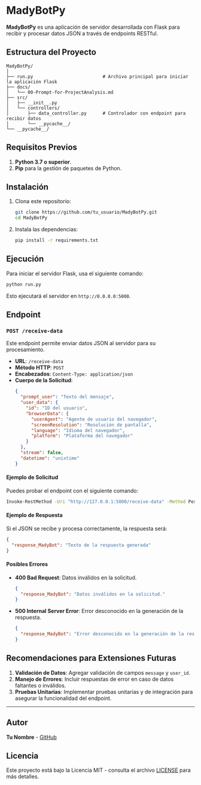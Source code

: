 # MadyBotPy

**MadyBotPy** es una aplicación de servidor desarrollada con Flask para recibir y procesar datos JSON a través de endpoints RESTful.

## Estructura del Proyecto

```plaintext
MadyBotPy/
│
├── run.py                          # Archivo principal para iniciar la aplicación Flask
├── docs/
│   └── 00-Prompt-for-ProjectAnalysis.md
├── src/
│   ├── __init__.py
│   └── controllers/
│       ├── data_controller.py      # Controlador con endpoint para recibir datos
│       └── __pycache__/
└── __pycache__/
```

## Requisitos Previos

1. **Python 3.7 o superior**.
2. **Pip** para la gestión de paquetes de Python.

## Instalación

1. Clona este repositorio:
   ```bash
   git clone https://github.com/tu_usuario/MadyBotPy.git
   cd MadyBotPy
   ```

2. Instala las dependencias:
   ```bash
   pip install -r requirements.txt
   ```

## Ejecución

Para iniciar el servidor Flask, usa el siguiente comando:

```bash
python run.py
```

Esto ejecutará el servidor en `http://0.0.0.0:5000`.

## Endpoint
### `POST /receive-data`
Este endpoint permite enviar datos JSON al servidor para su procesamiento.

- **URL**: `/receive-data`
- **Método HTTP**: `POST`
- **Encabezados**: `Content-Type: application/json`
- **Cuerpo de la Solicitud**:
  ```json
  {
    "prompt_user": "Texto del mensaje",
    "user_data": {
      "id": "ID del usuario",
      "browserData": {
        "userAgent": "Agente de usuario del navegador",
        "screenResolution": "Resolución de pantalla",
        "language": "Idioma del navegador",
        "platform": "Plataforma del navegador"
      }
    },
    "stream": false,
    "datetime": "unixtime"
  }
  ```

#### Ejemplo de Solicitud
Puedes probar el endpoint con el siguiente comando:
```bash
Invoke-RestMethod -Uri "http://127.0.0.1:5000/receive-data" -Method Post -Headers @{ "Content-Type" = "application/json" } -Body '{"prompt_user": "Hello, MadyBotPy!", "user_data": {"id": "12345", "browserData": {"userAgent": "Mozilla/5.0", "screenResolution": "1920x1080", "language": "es-ES", "platform": "Win32"}}, "stream": false}'
```

#### Ejemplo de Respuesta
Si el JSON se recibe y procesa correctamente, la respuesta será:
```json
{
  "response_MadyBot": "Texto de la respuesta generada"
}
```

#### Posibles Errores
- **400 Bad Request**: Datos inválidos en la solicitud.
  ```json
  {
    "response_MadyBot": "Datos inválidos en la solicitud."
  }
  ```
- **500 Internal Server Error**: Error desconocido en la generación de la respuesta.
  ```json
  {
    "response_MadyBot": "Error desconocido en la generación de la respuesta."
  }
  ```

## Recomendaciones para Extensiones Futuras

1. **Validación de Datos**: Agregar validación de campos `message` y `user_id`.
2. **Manejo de Errores**: Incluir respuestas de error en caso de datos faltantes o inválidos.
3. **Pruebas Unitarias**: Implementar pruebas unitarias y de integración para asegurar la funcionalidad del endpoint.

---

## Autor

**Tu Nombre** - [GitHub](https://github.com/tu_usuario)

## Licencia

Este proyecto está bajo la Licencia MIT - consulta el archivo [LICENSE](LICENSE) para más detalles.
